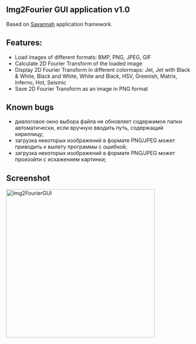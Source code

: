 ## Img2Fourier GUI application v1.0 ##
Based on [Savannah](https://github.com/Oscillograph/Savannah) application framework.

## Features: ##
+ Load images of different formats: BMP, PNG, JPEG, GIF
+ Calculate 2D Fourier Transform of the loaded image
+ Display 2D Fourier Transform in different colormaps: Jet, Jet with Black & White, Black and White, White and Black, HSV, Greenish, Matrix, Inferno, Hot, Seismic
+ Save 2D Fourier Transform as an image in PNG format

## Known bugs ##
- диалоговое окно выбора файла не обновляет содержимое папки автоматически, если вручную вводить путь, содержащий кириллицу;
- загрузка некоторых изображений в формате PNG/JPEG может приводить к вылету программы с ошибкой;
- загрузка некоторых изображений в формате PNG/JPEG может произойти с искажением картинки;

## Screenshot ##
<img src="https://raw.githubusercontent.com/Oscillograph/Img2FourierGUI/main/data/screenshot.png" alt="Img2FourierGUI" width="400"/>